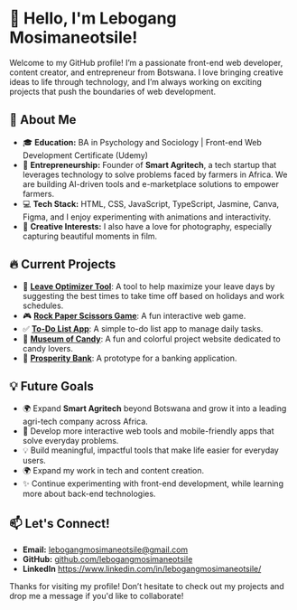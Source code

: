 # 👋 Hello, I'm Lebogang Mosimaneotsile!

Welcome to my GitHub profile! I’m a passionate front-end web developer, content creator, and entrepreneur from Botswana. I love bringing creative ideas to life through technology, and I’m always working on exciting projects that push the boundaries of web development.

## 🌱 About Me
- 🎓 **Education:** BA in Psychology and Sociology | Front-end Web Development Certificate (Udemy)
- 🚀 **Entrepreneurship:** Founder of **Smart Agritech**, a tech startup that leverages technology to solve problems faced by farmers in Africa. We are building AI-driven tools and e-marketplace solutions to empower farmers.
- 💻 **Tech Stack:** HTML, CSS, JavaScript, TypeScript, Jasmine, Canva, Figma, and I enjoy experimenting with animations and interactivity.
- 🎨 **Creative Interests:** I also have a love for photography, especially capturing beautiful moments in film.

## 🔥 Current Projects
- 📝 [**Leave Optimizer Tool**](https://github.com/lebogangmosimaneotsile/Leave-Optimiser): A tool to help maximize your leave days by suggesting the best times to take time off based on holidays and work schedules.
- 🎮 [**Rock Paper Scissors Game**](https://github.com/lebogangmosimaneotsile/Rock-Paper-Scissors-game): A fun interactive web game.
- ✅ [**To-Do List App**](https://github.com/lebogangmosimaneotsile/To-do-list): A simple to-do list app to manage daily tasks.
- 🍭 [**Museum of Candy**](https://github.com/lebogangmosimaneotsile/Museum-of-Candy-Project-website): A fun and colorful project website dedicated to candy lovers.
- 🏦 [**Prosperity Bank**](https://github.com/lebogangmosimaneotsile/Prosperity-Bank): A prototype for a banking application.

## 💡 Future Goals
- 🌍 Expand **Smart Agritech** beyond Botswana and grow it into a leading agri-tech company across Africa.
- 📱 Develop more interactive web tools and mobile-friendly apps that solve everyday problems.
- 💡 Build meaningful, impactful tools that make life easier for everyday users.
- 🌍 Expand my work in tech and content creation.
- ✨ Continue experimenting with front-end development, while learning more about back-end technologies.

## 📫 Let's Connect!
- **Email:** [lebogangmosimaneotsile@gmail.com](mailto:lebogangmosimaneotsile@gmail.com)
- **GitHub:** [github.com/lebogangmosimaneotsile](https://github.com/lebogangmosimaneotsile)
- **LinkedIn** https://www.linkedin.com/in/lebogangmosimaneotsile/

Thanks for visiting my profile! Don’t hesitate to check out my projects and drop me a message if you'd like to collaborate!
